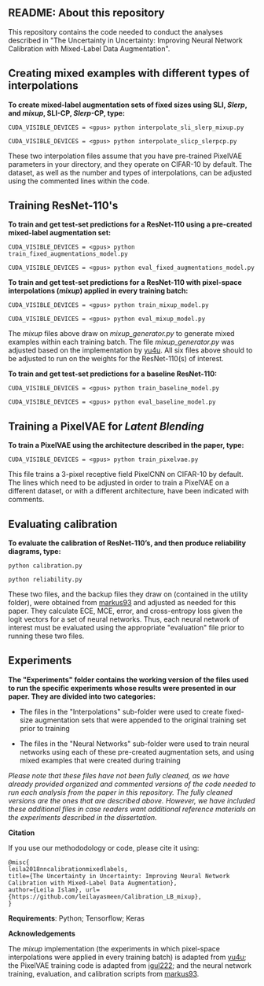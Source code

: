 ## README: About this repository
This repository contains the code needed to conduct the analyses described in "The Uncertainty in Uncertainty: Improving Neural Network Calibration with Mixed-Label Data Augmentation".

## Creating mixed examples with different types of interpolations
**To create mixed-label augmentation sets of fixed sizes using SLI, *Slerp*, and *mixup*, SLI-CP, *Slerp*-CP, type:**

```
CUDA_VISIBLE_DEVICES = <gpus> python interpolate_sli_slerp_mixup.py

CUDA_VISIBLE_DEVICES = <gpus> python interpolate_slicp_slerpcp.py
```
These two interpolation files assume that you have pre-trained PixelVAE parameters in your directory, and they operate on CIFAR-10 by default. The dataset, as well as the number and types of interpolations, can be adjusted using the commented lines within the code.

## Training ResNet-110's 

**To train and get test-set predictions for a ResNet-110 using a pre-created mixed-label augmentation set:**

```
CUDA_VISIBLE_DEVICES = <gpus> python train_fixed_augmentations_model.py

CUDA_VISIBLE_DEVICES = <gpus> python eval_fixed_augmentations_model.py
```

**To train and get test-set predictions for a ResNet-110 with pixel-space interpolations (*mixup*) applied in every training batch:**

```
CUDA_VISIBLE_DEVICES = <gpus> python train_mixup_model.py

CUDA_VISIBLE_DEVICES = <gpus> python eval_mixup_model.py
```
The *mixup* files above draw on *mixup_generator.py* to generate mixed examples within each training batch. The file *mixup_generator.py* was adjusted based on the implementation by [yu4u](https://github.com/yu4u/mixup-generator). All six files above should to be adjusted to run on the weights for the ResNet-110(s) of interest.

**To train and get test-set predictions for a baseline ResNet-110:**

```
CUDA_VISIBLE_DEVICES = <gpus> python train_baseline_model.py

CUDA_VISIBLE_DEVICES = <gpus> python eval_baseline_model.py
```

## Training a PixelVAE for *Latent Blending*
**To train a PixelVAE using the architecture described in the paper, type:**

```
CUDA_VISIBLE_DEVICES = <gpus> python train_pixelvae.py
```

This file trains a 3-pixel receptive field PixelCNN on CIFAR-10 by default. The lines which need to be adjusted in order to train a PixelVAE on a different dataset, or with a different architecture, have been indicated with comments.

## Evaluating calibration

**To evaluate the calibration of ResNet-110’s, and then produce reliability diagrams, type:**

```
python calibration.py

python reliability.py
```
These two files, and the backup files they draw on (contained in the utility folder), were obtained from [markus93](https://github.com/markus93/NN_calibration) and adjusted as needed for this paper. They calculate ECE, MCE, error, and cross-entropy loss given the logit vectors for a set of neural networks. Thus, each neural network of interest must be evaluated using the appropriate "evaluation" file prior to running these two files.

## Experiments

**The "Experiments" folder contains the working version of the files used to run the specific experiments whose results were presented in our paper. They are divided into two categories:**

- The files in the "Interpolations" sub-folder were used to create fixed-size augmentation sets that were appended to the original training set prior to training

- The files in the "Neural Networks" sub-folder were used to train neural networks using each of these pre-created augmentation sets, and using mixed examples that were created during training

*Please note that these files have not been fully cleaned, as we have already provided organized and commented versions of the code needed to run each analysis from the paper in this repository. The fully cleaned versions are the ones that are described above. However, we have included these additional files in case readers want additional reference materials on the experiments described in the dissertation.*

**Citation**

If you use our methododology or code, please cite it using:

```
@misc{
leila2018nncalibrationmixedlabels,
title={The Uncertainty in Uncertainty: Improving Neural Network Calibration with Mixed-Label Data Augmentation},
author={Leila Islam}, url={https://github.com/leilayasmeen/Calibration_LB_mixup},
}
```

**Requirements**: Python; Tensorflow; Keras

**Acknowledgements**

The *mixup* implementation (the experiments in which pixel-space interpolations were applied in every training batch) is adapted from [yu4u](https://github.com/yu4u/mixup-generator); the PixelVAE training code is adapted from [igul222](https://github.com/igul222/PixelVAE); and the neural network training, evaluation, and calibration scripts from [markus93](https://github.com/markus93/NN_calibration).


